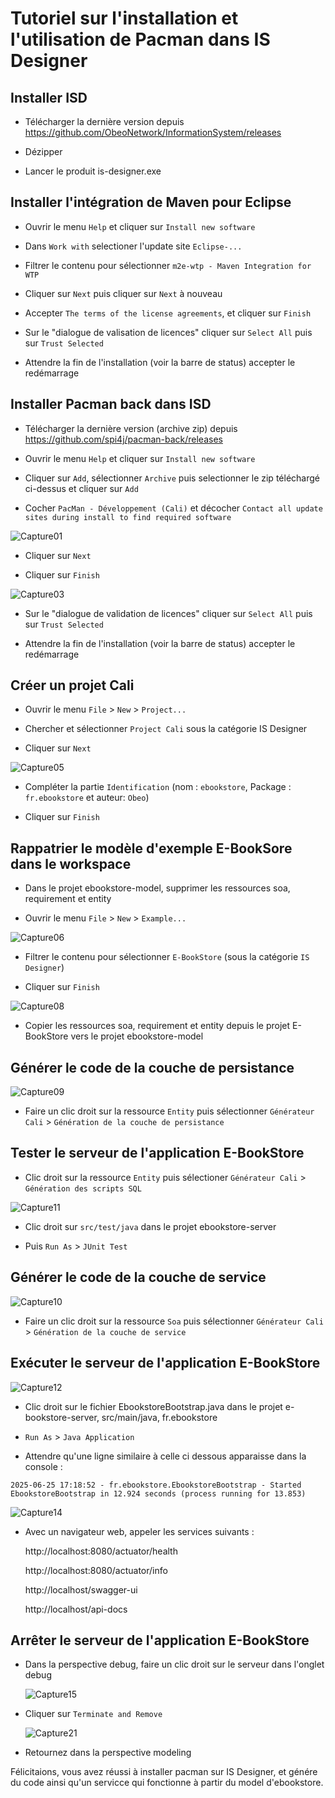 
# Tutoriel sur l'installation et l'utilisation de Pacman dans IS Designer


## Installer ISD 

- Télécharger la dernière version depuis https://github.com/ObeoNetwork/InformationSystem/releases

- Dézipper

- Lancer le produit is-designer.exe

## Installer l'intégration de Maven pour Eclipse

- Ouvrir le menu `Help` et cliquer sur `Install new software`

- Dans `Work with` selectioner l'update site `Eclipse-...`

- Filtrer le contenu pour sélectionner `m2e-wtp - Maven Integration for WTP`

- Cliquer sur `Next` puis cliquer sur `Next` à nouveau

- Accepter `The terms of the license agreements`, et cliquer sur `Finish`

- Sur le "dialogue de valisation de licences" cliquer sur `Select All` puis sur `Trust Selected`

- Attendre la fin de l'installation (voir la barre de status) accepter le redémarrage

## Installer Pacman back dans ISD

- Télécharger la dernière version (archive zip) depuis https://github.com/spi4j/pacman-back/releases

- Ouvrir le menu `Help` et cliquer sur `Install new software`

- Cliquer sur `Add`, sélectionner `Archive` puis selectionner le zip téléchargé ci-dessus et cliquer sur `Add`

- Cocher `PacMan - Développement (Cali)` et décocher `Contact all update sites during install to find required software`

![Capture01](Capture01.png)

- Cliquer sur `Next`

- Cliquer sur `Finish`

![Capture03](Capture03.PNG)

- Sur le "dialogue de validation de licences" cliquer sur `Select All` puis sur `Trust Selected`

- Attendre la fin de l'installation (voir la barre de status) accepter le redémarrage

## Créer un projet Cali

- Ouvrir le menu `File` > `New` > `Project...`

- Chercher et sélectionner `Project Cali` sous la catégorie IS Designer

- Cliquer sur `Next` 

![Capture05](Capture05.PNG)

- Compléter la partie `Identification` (nom : `ebookstore`, Package : `fr.ebookstore` et auteur: `Obeo`)

- Cliquer sur `Finish`

## Rappatrier le modèle d'exemple E-BookSore dans le workspace 

- Dans le projet ebookstore-model, supprimer les ressources soa, requirement et entity

- Ouvrir le menu `File` > `New` > `Example...`

![Capture06](Capture06.PNG)

- Filtrer le contenu pour sélectionner `E-BookStore` (sous la catégorie `IS Designer`)

- Cliquer sur `Finish`

![Capture08](Capture08.PNG)

- Copier les ressources soa, requirement et entity depuis le projet E-BookStore vers le projet ebookstore-model

## Générer le code de la couche de persistance

![Capture09](Capture09.png)

- Faire un clic droit sur la ressource `Entity` puis sélectionner `Générateur Cali` > `Génération de la couche de persistance`

## Tester le serveur de l'application E-BookStore

- Clic droit sur la ressource `Entity` puis sélectioner `Générateur Cali` > `Génération des scripts SQL`

![Capture11](Capture11.png)


- Clic droit sur `src/test/java` dans le projet ebookstore-server

- Puis `Run As` > `JUnit Test`

## Générer le code de la couche de service

![Capture10](Capture10.png)

- Faire un clic droit sur la ressource `Soa` puis sélectionner `Générateur Cali` > `Génération de la couche de service`

## Exécuter le serveur de l'application E-BookStore

![Capture12](Capture12.png)

- Clic droit sur le fichier EbookstoreBootstrap.java dans le projet e-bookstore-server, src/main/java, fr.ebookstore 

- `Run As` > `Java Application`

- Attendre qu'une ligne similaire à celle ci dessous apparaisse dans la console :

`2025-06-25 17:18:52 - fr.ebookstore.EbookstoreBootstrap - Started EbookstoreBootstrap in 12.924 seconds (process running for 13.853)`

![Capture14](Capture14.png)

- Avec un navigateur web, appeler les services suivants : 

  	http://localhost:8080/actuator/health
	
 	http://localhost:8080/actuator/info
	
 	http://localhost/swagger-ui
	
	http://localhost/api-docs

## Arrêter le serveur de l'application E-BookStore

- Dans la perspective debug, faire un clic droit sur le serveur dans l'onglet debug

  ![Capture15](Capture15.png)

- Cliquer sur `Terminate and Remove`

  ![Capture21](Capture21.png)

- Retournez dans la perspective modeling


Félicitaions, vous avez réussi à installer pacman sur IS Designer, et génére du code ainsi qu'un servicce qui fonctionne à partir du model d'ebookstore.


